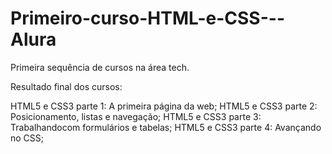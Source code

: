# Primeiro-curso-HTML-e-CSS---Alura
Primeira sequência de cursos na área tech.


Resultado final dos cursos:

HTML5 e CSS3 parte 1: A primeira página da web;
HTML5 e CSS3 parte 2: Posicionamento, listas e navegação;
HTML5 e CSS3 parte 3: Trabalhandocom formulários e tabelas;
HTML5 e CSS3 parte 4: Avançando no CSS;
